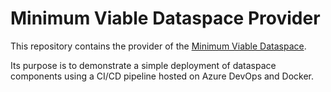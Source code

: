 # Minimum Viable Dataspace Provider

This repository contains the provider of the [Minimum Viable Dataspace](https://github.com/Smightym8/MinimumViableDataspace/tree/edc-0.11.0).

Its purpose is to demonstrate a simple deployment of dataspace components using a CI/CD pipeline hosted on Azure DevOps and Docker.